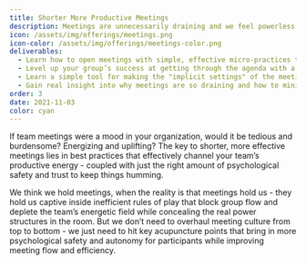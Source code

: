 ```yaml
---
title: Shorter More Productive Meetings
description: Meetings are unnecessarily draining and we feel powerless to change that
icon: /assets/img/offerings/meetings.png
icon-color: /assets/img/offerings/meetings-color.png
deliverables:
  - Learn how to open meetings with simple, effective micro-practices that build trust within the group’s comfort zone (with easy variations to fit different contexts)
  - Level up your group’s success at getting through the agenda with a visual tool that keeps the group tightly oriented and allows for more equitable adjustments during the meeting. 
  - Learn a simple tool for making the "implicit settings" of the meeting transparent to prevent confusion and support cognitive differences.
  - Gain real insight into why meetings are so draining and how to minimize friction and frustration. 
order: 3
date: 2021-11-03
color: cyan
---
```


If team meetings were a mood in your organization, would it be tedious and burdensome? Energizing and uplifting? The key to shorter, more effective meetings lies in best practices that effectively channel your team’s productive energy - coupled with just the right amount of psychological safety and trust to keep things humming. 

We think we hold meetings, when the reality is that meetings hold us - they hold us captive inside inefficient rules of play that block group flow and deplete the team’s energetic field while concealing the real power structures in the room. But we don’t need to overhaul meeting culture from top to bottom - we just need to hit key acupuncture points that bring in more psychological safety and autonomy for participants while improving meeting flow and efficiency.
